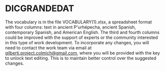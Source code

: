 # DICGRANDEDAT
The vocabulary is in the file VOCABULARY(1).xlsx, a spreadsheet format with four columns: text in ancient P'urhépecha, ancient Spanish, contemporary Spanish, and American English. The third and fourth columns could be improved with the support of experts or the community interested in this type of work development. To incorporate any changes, you will need to contact the work team via email at gilberti.project.colmich@gmail.com, where you will be provided with the key to unlock text editing. This is to maintain better control over the suggested changes.
